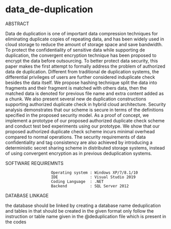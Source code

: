# data_de-duplication

ABSTRACT

Data de duplication is one of important data compression techniques for eliminating duplicate copies of repeating data, and has been widely used in cloud 
storage to reduce the amount of storage space and save bandwidth. To protect 
the confidentiality of sensitive data while supporting de duplication, the convergent 
encryption technique has been proposed to encrypt the data before outsourcing. 
To better protect data security, this paper makes the first attempt to formally 
address the problem of authorized data de duplication. Different from traditional de 
duplication systems, the differential privileges of users are further considered 
induplicate check besides the data itself. We propose hashing technique split the 
data into fragments and their fragment is matched with others data, then the 
matched data is denoted for previous file name and extra content added as a 
chunk. We also present several new de duplication constructions supporting 
authorized duplicate check in hybrid cloud architecture. Security analysis 
demonstrates that our scheme is secure in terms of the definitions specified in the 
proposed security model. As a proof of concept, we implement a prototype of our 
proposed authorized duplicate check scheme and conduct test bed experiments 
using our prototype. We show that our proposed authorized duplicate check 
scheme incurs minimal overhead compared to normal operations. The security 
requirements of data confidentiality and tag consistency are also achieved by 
introducing a deterministic secret sharing scheme in distributed storage systems, 
instead of using convergent encryption as in previous deduplication systems.


SOFTWARE REQUIREMNTS



						Operating system : Windows XP/7/8.1/10
						IDE              : Visual Studio 2019
 						Coding Language  : .NET
						Backend          : SQL Server 2012
						
DATABASE LINKAGE

the database should be linked by creating a database name deduplication and tables in that should be created in the given format only follow the instruction or table name given in the @deduplication file which is present in the codes
